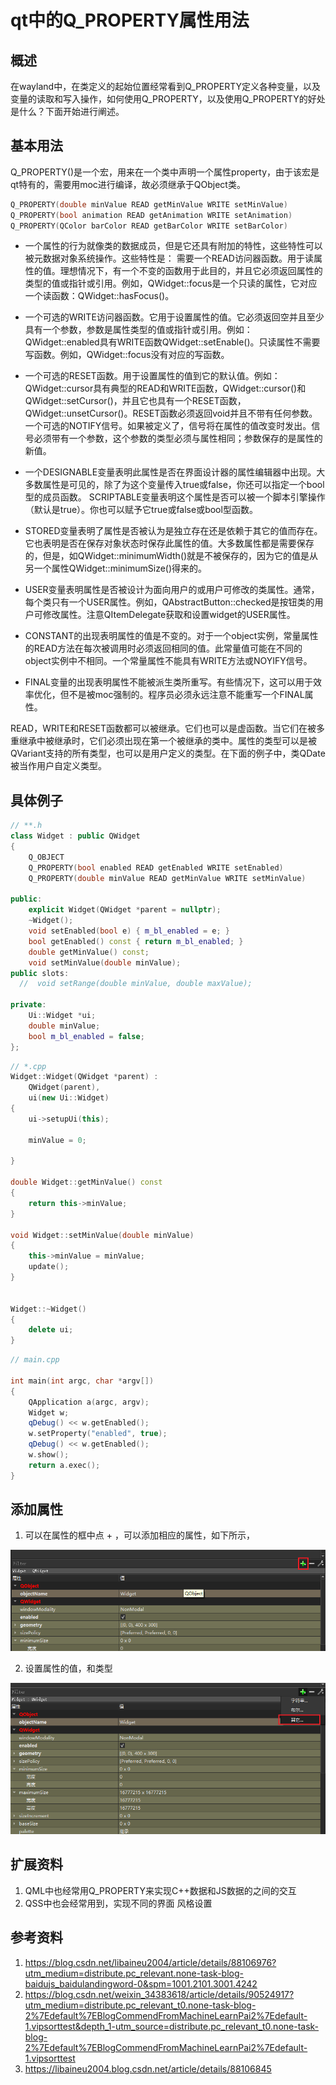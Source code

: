 # qt中的Q_PROPERTY属性用法   

## 概述  
在wayland中，在类定义的起始位置经常看到Q_PROPERTY定义各种变量，以及变量的读取和写入操作，如何使用Q_PROPERTY，以及使用Q_PROPERTY的好处是什么？下面开始进行阐述。

## 基本用法  

Q_PROPERTY()是一个宏，用来在一个类中声明一个属性property，由于该宏是qt特有的，需要用moc进行编译，故必须继承于QObject类。

```C++
Q_PROPERTY(double minValue READ getMinValue WRITE setMinValue)
Q_PROPERTY(bool animation READ getAnimation WRITE setAnimation)
Q_PROPERTY(QColor barColor READ getBarColor WRITE setBarColor)
```

- 一个属性的行为就像类的数据成员，但是它还具有附加的特性，这些特性可以被元数据对象系统操作。这些特性是：
  需要一个READ访问器函数。用于读属性的值。理想情况下，有一个不变的函数用于此目的，并且它必须返回属性的类型的值或指针或引用。例如，QWidget::focus是一个只读的属性，它对应一个读函数：QWidget::hasFocus()。

-  一个可选的WRITE访问器函数。它用于设置属性的值。它必须返回空并且至少具有一个参数，参数是属性类型的值或指针或引用。例如：QWidget::enabled具有WRITE函数QWidget::setEnable()。只读属性不需要写函数。例如，QWidget::focus没有对应的写函数。

- 一个可选的RESET函数。用于设置属性的值到它的默认值。例如：QWidget::cursor具有典型的READ和WRITE函数，QWidget::cursor()和QWidget::setCursor()，并且它也具有一个RESET函数，QWidget::unsetCursor()。RESET函数必须返回void并且不带有任何参数。
  一个可选的NOTIFY信号。如果被定义了，信号将在属性的值改变时发出。信号必须带有一个参数，这个参数的类型必须与属性相同；参数保存的是属性的新值。

- 一个DESIGNABLE变量表明此属性是否在界面设计器的属性编辑器中出现。大多数属性是可见的，除了为这个变量传入true或false，你还可以指定一个bool型的成员函数。
  SCRIPTABLE变量表明这个属性是否可以被一个脚本引擎操作（默认是true）。你也可以赋予它true或false或bool型函数。

- STORED变量表明了属性是否被认为是独立存在还是依赖于其它的值而存在。它也表明是否在保存对象状态时保存此属性的值。大多数属性都是需要保存的，但是，如QWidget::minimumWidth()就是不被保存的，因为它的值是从另一个属性QWidget::minimumSize()得来的。

- USER变量表明属性是否被设计为面向用户的或用户可修改的类属性。通常，每个类只有一个USER属性。例如，QAbstractButton::checked是按钮类的用户可修改属性。注意QItemDelegate获取和设置widget的USER属性。

- CONSTANT的出现表明属性的值是不变的。对于一个object实例，常量属性的READ方法在每次被调用时必须返回相同的值。此常量值可能在不同的object实例中不相同。一个常量属性不能具有WRITE方法或NOYIFY信号。

- FINAL变量的出现表明属性不能被派生类所重写。有些情况下，这可以用于效率优化，但不是被moc强制的。程序员必须永远注意不能重写一个FINAL属性。

READ，WRITE和RESET函数都可以被继承。它们也可以是虚函数。当它们在被多重继承中被继承时，它们必须出现在第一个被继承的类中。属性的类型可以是被QVariant支持的所有类型，也可以是用户定义的类型。在下面的例子中，类QDate被当作用户自定义类型。  

## 具体例子  

```C++
// **.h
class Widget : public QWidget
{
    Q_OBJECT
    Q_PROPERTY(bool enabled READ getEnabled WRITE setEnabled)
    Q_PROPERTY(double minValue READ getMinValue WRITE setMinValue)

public:
    explicit Widget(QWidget *parent = nullptr);
    ~Widget();
    void setEnabled(bool e) { m_bl_enabled = e; }
    bool getEnabled() const { return m_bl_enabled; }
    double getMinValue() const;
    void setMinValue(double minValue);
public slots:
  //  void setRange(double minValue, double maxValue);

private:
    Ui::Widget *ui;
    double minValue;
    bool m_bl_enabled = false;
};
```

```C++
// *.cpp
Widget::Widget(QWidget *parent) :
    QWidget(parent),
    ui(new Ui::Widget)
{
    ui->setupUi(this);

    minValue = 0;

}

double Widget::getMinValue() const
{
    return this->minValue;
}

void Widget::setMinValue(double minValue)
{
    this->minValue = minValue;
    update();
}


Widget::~Widget()
{
    delete ui;
}
```

```C++
// main.cpp

int main(int argc, char *argv[])
{
    QApplication a(argc, argv);
    Widget w;
    qDebug() << w.getEnabled();
    w.setProperty("enabled", true);
    qDebug() << w.getEnabled();
    w.show();
    return a.exec();
}
```

## 添加属性   

1. 可以在属性的框中点 +  ，可以添加相应的属性，如下所示，

<img src="./img/139-1.png" alt="139-1" style="zoom: 80%;" />   

2. 设置属性的值，和类型  

<img src="./img/139-2.png" alt="139-2" style="zoom:80%;" />  



## 扩展资料   

1. QML中也经常用Q_PROPERTY来实现C++数据和JS数据的之间的交互   
1. QSS中也会经常用到，实现不同的界面 风格设置    



## 参考资料   

1. https://blog.csdn.net/libaineu2004/article/details/88106976?utm_medium=distribute.pc_relevant.none-task-blog-baidujs_baidulandingword-0&spm=1001.2101.3001.4242      
2. https://blog.csdn.net/weixin_34383618/article/details/90524917?utm_medium=distribute.pc_relevant_t0.none-task-blog-2%7Edefault%7EBlogCommendFromMachineLearnPai2%7Edefault-1.vipsorttest&depth_1-utm_source=distribute.pc_relevant_t0.none-task-blog-2%7Edefault%7EBlogCommendFromMachineLearnPai2%7Edefault-1.vipsorttest     
3. https://libaineu2004.blog.csdn.net/article/details/88106845  